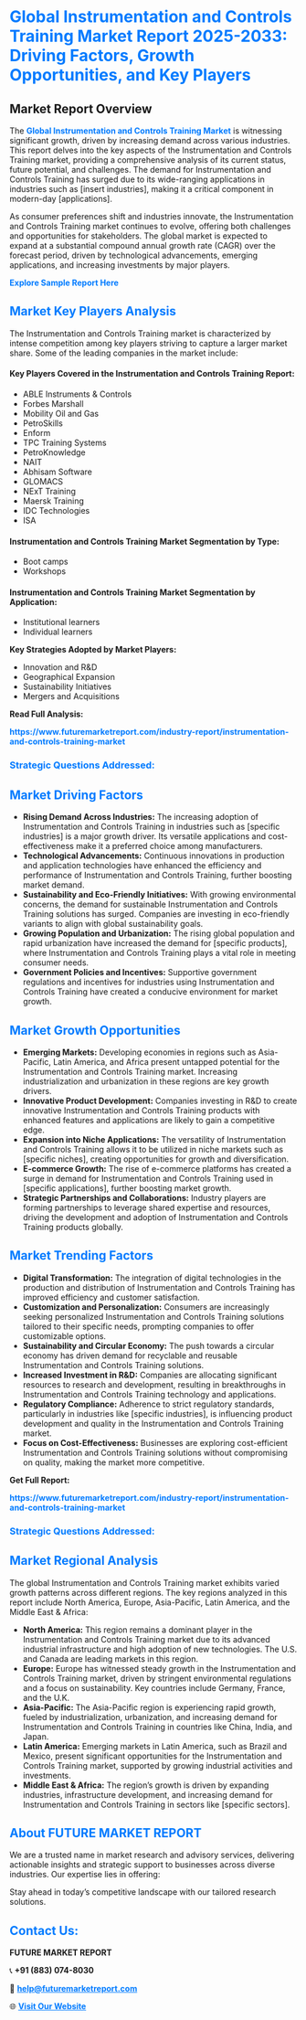 <h1 style="color: #007BFF;">Global Instrumentation and Controls Training Market Report 2025-2033: Driving Factors, Growth Opportunities, and Key Players</h1>

<section id="overview">
<h2>Market Report Overview</h2>
<p>The <a href="https://www.futuremarketreport.com/industry-report/instrumentation-and-controls-training-market" style="color: #007BFF; text-decoration: none;"><strong>Global Instrumentation and Controls Training Market</strong></a> is witnessing significant growth, driven by increasing demand across various industries. This report delves into the key aspects of the Instrumentation and Controls Training market, providing a comprehensive analysis of its current status, future potential, and challenges. The demand for Instrumentation and Controls Training has surged due to its wide-ranging applications in industries such as [insert industries], making it a critical component in modern-day [applications].</p>
<p>As consumer preferences shift and industries innovate, the Instrumentation and Controls Training market continues to evolve, offering both challenges and opportunities for stakeholders. The global market is expected to expand at a substantial compound annual growth rate (CAGR) over the forecast period, driven by technological advancements, emerging applications, and increasing investments by major players.</p>
</section>

<section id="overview">
<p><a href="https://www.futuremarketreport.com/request-sample/reportId=63378" style="color: #007BFF; text-decoration: none;"><strong>Explore Sample Report Here</strong></a></p>
</section>

<section id="key-players">
<h2 style="color: #007BFF;">Market Key Players Analysis</h2>
<p>The Instrumentation and Controls Training market is characterized by intense competition among key players striving to capture a larger market share. Some of the leading companies in the market include:</p>
<h4>Key Players Covered in the Instrumentation and Controls Training Report:</h4>
<ul><li>ABLE Instruments &amp; Controls</li><li>Forbes Marshall</li><li>Mobility Oil and Gas</li><li>PetroSkills</li><li>Enform</li><li>TPC Training Systems</li><li>PetroKnowledge</li><li>NAIT</li><li>Abhisam Software</li><li>GLOMACS</li><li>NExT Training</li><li>Maersk Training</li><li>IDC Technologies</li><li>ISA</li></ul>
<h4>Instrumentation and Controls Training Market Segmentation by Type:</h4>
<ul><li>Boot camps</li><li>Workshops</li></ul>

<h4>Instrumentation and Controls Training Market Segmentation by Application:</h4>
<ul><li>Institutional learners</li><li>Individual learners</li></ul>
<p><strong>Key Strategies Adopted by Market Players:</strong></p>
<ul>
<li>Innovation and R&D</li>
<li>Geographical Expansion</li>
<li>Sustainability Initiatives</li>
<li>Mergers and Acquisitions</li>
</ul>
</section>

<section>
<p><strong>Read Full Analysis: </strong></p><a href="https://www.futuremarketreport.com/industry-report/instrumentation-and-controls-training-market" style="color: #007BFF; text-decoration: none;"><strong>https://www.futuremarketreport.com/industry-report/instrumentation-and-controls-training-market</strong></a>
<h3 style="color: #007BFF;">Strategic Questions Addressed:</h3>
</section>

<section id="driving-factors">
<h2 style="color: #007BFF;">Market Driving Factors</h2>
<ul>
<li><strong>Rising Demand Across Industries:</strong> The increasing adoption of Instrumentation and Controls Training in industries such as [specific industries] is a major growth driver. Its versatile applications and cost-effectiveness make it a preferred choice among manufacturers.</li>
<li><strong>Technological Advancements:</strong> Continuous innovations in production and application technologies have enhanced the efficiency and performance of Instrumentation and Controls Training, further boosting market demand.</li>
<li><strong>Sustainability and Eco-Friendly Initiatives:</strong> With growing environmental concerns, the demand for sustainable Instrumentation and Controls Training solutions has surged. Companies are investing in eco-friendly variants to align with global sustainability goals.</li>
<li><strong>Growing Population and Urbanization:</strong> The rising global population and rapid urbanization have increased the demand for [specific products], where Instrumentation and Controls Training plays a vital role in meeting consumer needs.</li>
<li><strong>Government Policies and Incentives:</strong> Supportive government regulations and incentives for industries using Instrumentation and Controls Training have created a conducive environment for market growth.</li>
</ul>
</section>

<section id="growth-opportunities">
<h2 style="color: #007BFF;">Market Growth Opportunities</h2>
<ul>
<li><strong>Emerging Markets:</strong> Developing economies in regions such as Asia-Pacific, Latin America, and Africa present untapped potential for the Instrumentation and Controls Training market. Increasing industrialization and urbanization in these regions are key growth drivers.</li>
<li><strong>Innovative Product Development:</strong> Companies investing in R&D to create innovative Instrumentation and Controls Training products with enhanced features and applications are likely to gain a competitive edge.</li>
<li><strong>Expansion into Niche Applications:</strong> The versatility of Instrumentation and Controls Training allows it to be utilized in niche markets such as [specific niches], creating opportunities for growth and diversification.</li>
<li><strong>E-commerce Growth:</strong> The rise of e-commerce platforms has created a surge in demand for Instrumentation and Controls Training used in [specific applications], further boosting market growth.</li>
<li><strong>Strategic Partnerships and Collaborations:</strong> Industry players are forming partnerships to leverage shared expertise and resources, driving the development and adoption of Instrumentation and Controls Training products globally.</li>
</ul>
</section>

<section id="trending-factors">
<h2 style="color: #007BFF;">Market Trending Factors</h2>
<ul>
<li><strong>Digital Transformation:</strong> The integration of digital technologies in the production and distribution of Instrumentation and Controls Training has improved efficiency and customer satisfaction.</li>
<li><strong>Customization and Personalization:</strong> Consumers are increasingly seeking personalized Instrumentation and Controls Training solutions tailored to their specific needs, prompting companies to offer customizable options.</li>
<li><strong>Sustainability and Circular Economy:</strong> The push towards a circular economy has driven demand for recyclable and reusable Instrumentation and Controls Training solutions.</li>
<li><strong>Increased Investment in R&D:</strong> Companies are allocating significant resources to research and development, resulting in breakthroughs in Instrumentation and Controls Training technology and applications.</li>
<li><strong>Regulatory Compliance:</strong> Adherence to strict regulatory standards, particularly in industries like [specific industries], is influencing product development and quality in the Instrumentation and Controls Training market.</li>
<li><strong>Focus on Cost-Effectiveness:</strong> Businesses are exploring cost-efficient Instrumentation and Controls Training solutions without compromising on quality, making the market more competitive.</li>
</ul>
</section>

<section>
<p><strong>Get Full Report: </strong></p><a href="https://www.futuremarketreport.com/industry-report/instrumentation-and-controls-training-market" style="color: #007BFF; text-decoration: none;"><strong>https://www.futuremarketreport.com/industry-report/instrumentation-and-controls-training-market</strong></a>
<h3 style="color: #007BFF;">Strategic Questions Addressed:</h3>
</section>


<section id="regional-analysis">
<h2 style="color: #007BFF;">Market Regional Analysis</h2>
<p>The global Instrumentation and Controls Training market exhibits varied growth patterns across different regions. The key regions analyzed in this report include North America, Europe, Asia-Pacific, Latin America, and the Middle East & Africa:</p>
<ul>
<li><strong>North America:</strong> This region remains a dominant player in the Instrumentation and Controls Training market due to its advanced industrial infrastructure and high adoption of new technologies. The U.S. and Canada are leading markets in this region.</li>
<li><strong>Europe:</strong> Europe has witnessed steady growth in the Instrumentation and Controls Training market, driven by stringent environmental regulations and a focus on sustainability. Key countries include Germany, France, and the U.K.</li>
<li><strong>Asia-Pacific:</strong> The Asia-Pacific region is experiencing rapid growth, fueled by industrialization, urbanization, and increasing demand for Instrumentation and Controls Training in countries like China, India, and Japan.</li>
<li><strong>Latin America:</strong> Emerging markets in Latin America, such as Brazil and Mexico, present significant opportunities for the Instrumentation and Controls Training market, supported by growing industrial activities and investments.</li>
<li><strong>Middle East & Africa:</strong> The region’s growth is driven by expanding industries, infrastructure development, and increasing demand for Instrumentation and Controls Training in sectors like [specific sectors].</li>
</ul>
</section>

<footer>
<h2 style="color: #007BFF;">About FUTURE MARKET REPORT</h2>
<p>We are a trusted name in market research and advisory services, delivering actionable insights and strategic support to businesses across diverse industries. Our expertise lies in offering:</p>

<p>Stay ahead in today’s competitive landscape with our tailored research solutions.</p>

<h2 style="color: #007BFF;">Contact Us:</h2>
<p><strong>FUTURE MARKET REPORT</strong></p>
<p>📞 <strong>+91 (883) 074-8030</strong></p>
<p>📧 <strong><a href="mailto:help@futuremarketreport.com" style="color: #007BFF;">help@futuremarketreport.com</a></strong></p>
<p>🌐 <strong><a href="https://www.futuremarketreport.com/" style="color: #007BFF;">Visit Our Website</a></strong></p>
</footer>